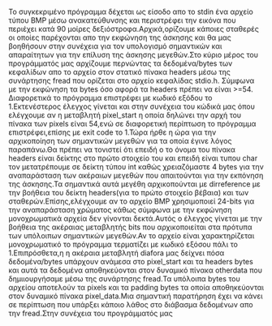 Το συγκεκριμένο πρόγραμμα δέχεται ως είσοδο απο το stdin ένα αρχείο τύπου BMP  μέσω ανακατεύθυνσης και περιστρέφει την 
εικόνα που περιέχει κατά 90 μοίρες δεξιόστροφα.Αρχικά,ορίζουμε κάποιες σταθερές οι οποίες παρέχονται απο την εκφώνηση της 
άσκησης και θα μας βοηθήσουν στην συνέχεια για τον υπολογισμό σημαντικών και απαραίτητων για την επίλυση της άσκησης
μεγεθών.Στο κύριο μέρος του προγράμματός μας αρχίζουμε περνώντας τα δεδομένα/bytes των κεφαλίδων απο το αρχείο στον
στατικό πίνακα headers μέσω της συνάρτησης fread που ορίζεται στο αρχείο κεφαλίδας stdio.h. Σύμφωνα με την εκφώνηση τα bytes όσο αφορά τα headers πρέπει να είναι >=54. Διαφορετικά το πρόγραμμα επιστρέφει με κωδικό εξόδου το 1.Εκτενέστερος 
έλεγχος γίνεται και στην συνέχεια του κώδικά μας όπου ελέγχουμε αν η μεταβλητή pixel_start η οποία δηλώνει την αρχή του
πίνακα των pixels είναι 54,ενώ σε διαφορετική περίπτωση το πρόγραμμα επιστρέφει,επίσης με exit code το 1.Τώρα ήρθε η
ώρα για την αρχικοποίηση των σημαντικών μεγεθών για τα οποία έγινε λόγος παραπάνω.Θα πρέπει να τονιστεί ότι  επειδή ο το όνομα του πίνακα  headers είναι δείκτης στο πρώτο στοιχείο  του και επειδή είναι τυπου char τον μετατρέπουμε σε δείκτη τύπου int καθώς χρειαζόμαστε 4 bytes για  την αναπαράσταση των ακέραιων μεγεθών που απαιτούνται για την 
 εκπόνηση της άσκησης.Τα σημαντικά αυτά μεγέθη αρχικοπούνται με dirreference με την βοήθεια του δείκτη headers(για το
 πρώτο στοιχείο βέβαια) και των σταθερών.Επίσης,ελέγχουμε αν το αρχείο BMP χρησιμοποιεί 24-bits για την αναπαράσταση χρώματος κάθως σύμφωνα με την εκφώνηση μονοχρωματικά αρχεία δεν γίνονται δεκτά.Αυτός ο έλεγχος γίνεται με την βοήθεια 
 της ακέραιας μεταβλητής bits που αρχικοποιείται στα πρότυπα των υπόλοιπων σημαντικών μεγεθών.Αν το αρχείο είναι χαρακτηρίζεται μονοχρωματικό το πρόγραμμα τερματίζει με κωδικό εξόσου πάλι το 1.Επιπρόσθετα,η η ακέραια μεταβλητή diafora μας δείχνει πόσα δεδομένα/bytes υπάρχουν ανάμεσα στο pixel_start και τα headers bytes  και αυτά τα δεδομένα αποθηκεύονται στον δυναμικό πίνακα otherdata  που δημιιουργήσαμε μέσω της συνάρτησης fread.Τα υπόλοιπα bytes του αρχείου αποτελούν τα pixels και τα padding bytes τα οποία αποθηκεύονται στον δυναμικό πίνακα pixel_data.Μια σημαντική παρατήρηση έχει να κάνει σε περίπτωση που υπάρξει κάποιο λάθος στο διάβασμα δεδομένων απο την fread.Στην συνέχεια του προγράμματός μας
   
    
        
    
